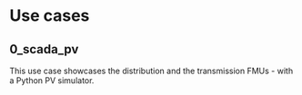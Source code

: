 # Use cases
## 0_scada_pv
This use case showcases the distribution and the transmission FMUs - with a
Python PV simulator.
